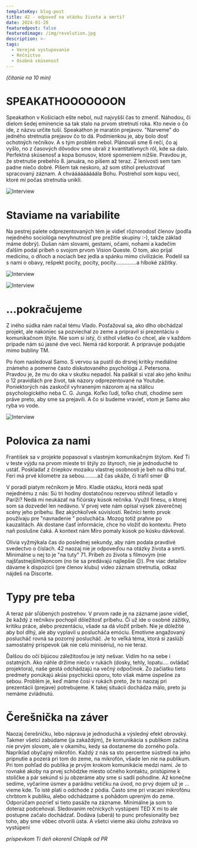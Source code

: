 ```yaml
---
templateKey: blog-post
title: 42 - odpoveď na otázku života a smrti?
date: 2024-01-20
featuredpost: false
featuredimage: /img/revolution.jpg
description: >-
tags:
  - Verejné vystupovanie
  - Rečníctvo
  - Osobná skúsenosť
---
```


*(čítanie na 10 min)*

# SPEAKATHOOOOOOON

Speakathon v Košiciach ešte nebol, nuž najvyšší čas to zmeniť. Náhodou, či dielom šedej eminencie sa tak stalo na prvom stretnutí roka.
Kto nevie o čo ide, z názvu určite tuší. Speakathon je maratón prejavov. "Narveme" do jedného stretnutia prejavov čo to dá. Podmienkou
je, aby bolo dosť ochotných rečníkov. A s tým problém nebol. Plánovali sme 6 rečí, čo aj vyšlo, no z časových dôvodov sme ubrali z
kvantitatívnych rôl, kde sa dalo. Perfektná skúsenosť a kopa bonusov, ktoré spomeniem nižšie. Pravdou je, že stretnutie prebehlo 8. januára,
no píšem až teraz. Z lenivosti sem tam padne niečo dobré. Píšem tak neskoro, až som stihol prelustrovať spracovaný záznam. A chvááááááááála
Bohu. Postrehol som kopu vecí, ktoré mi počas stretnutia unikli.

![Interview](/img/IMG_2023-11-22-Feri.jpg)

# Staviame na variabilite

Na pestrej palete odprezentovaných tém je vidieť rôznorodosť členov (podľa nejedného sociológa nevyhnutnosť pre prežitie skupiny :-), takže
základ máme dobrý). Dušan nám slovami, gestami, očami, nohami a kadečím ďalším podal príbeh o svojom prvom Vision Queste. O tom, ako prijal
medicínu, o dňoch a nociach bez jedla a spánku mimo civilizácie. Podelil sa s nami o obavy, rešpekt pocity, pocity, pocity..............a
hlboké zážitky.

![Interview](/)


![Interview](/img/IMG_2023-11-22-Trung.jpg)

# ...pokračujeme

 Z iného súdka nám načal tému Vlado. Posťažoval sa, ako dlho obchádzal projekt, ale nakoniec sa pozviechal zo zeme a pripravil si prezentáciu o
komunikačnom štýle. Nie som si istý, či stihol všetko čo chcel, ale v každom prípade nám sú jasné dve veci. Nemá rád korporát. A pripravuje
podujatie mimo bubliny TM.

Po ňom nasledoval Samo. S vervou sa pustil do drsnej kritiky mediálne známeho a pomerne často diskutovaného psychológa J. Petersona. Pravdou je,
že mu do oka v skutku nepadol. Na paškál si vzal ako jeho knihu o 12 pravidlách pre život, tak názory odprezentované na Youtube. Poniektorých nás
zaskočil vyhraneným názorom aj na stálicu psychologického neba C. G. Junga. Koľko ľudí, toľko chutí, chodíme sem práve preto, aby sme sa prejavili.
A čo si budeme vravieť, vtom je Samo ako ryba vo vode.

![Interview](/img/IMG_2023-11-22-David.png)



# Polovica za nami

 František sa v projekte popasoval s vlastným komunikačným štýlom. Keď Ti v teste výjdu na prvom mieste tri štýly zo štyroch, nie je jednoduché to
ustáť. Poskladať z čriepkov mozaiku vlastnej osobnosti je beh na dlhú trať. Feri má prvé kilometre za sebou.........až čas ukáže, či trafil smer 😄

V poradí piatym rečníkom je Miro. Kladie otázku, ktorá nedá spať nejednému z nás: Sú tri hodiny dostatočnou rezervou stihnúť lietadlo v Paríži? Nedá
mi neukázať na fičúrsky kúsok rečníka. Využil finesu, o ktorej som sa dozvedel len nedávno. V prvej vete nám opísal výsek záverečnej scény jeho
príbehu. Bez akýchkoľvek súvislostí. Rečníci tento prvok používaju pre "navnadenie " poslucháča. Mozog totiž prahne po kauzalitách. Ak
dostane časť informácie, chce ho vložiť do kontextu. Preto naň poslušne čaká. A kontext nám Miro pomaly kúsok po kúsku dávkoval.

Olívia vyžmýkala čas do poslednej sekundy, aby nám podala pravdivé svedectvo o číslach. 42 naozaj nie je odpoveďou na otázky života a smrti. Minimálne
u nej to je "na tuty" 71. Príbeh zo života s filmovým (nie najšťastnejším)koncom (no tie sa predávajú najlepšie 😉). Pre viac detailov dávame k
dispozícii (pre členov klubu) video záznam stretnutia, odkaz nájdeš na Discorte.


# Typy pre teba

A teraz pár sľúbených postrehov. V prvom rade je na zázname jasne vidieť, že každý z rečníkov pochopil dôležitosť príbehu. Či už ide o osobné zážitky,
kritiku práce, alebo prezentáciu, všade sa dá vložiť príbeh. Nie je dôležité aby bol dlhý, ale aby vyplavil u poslucháča emóciu. Emotívne angažovaný
poslucháč rovná sa pozorný poslucháč. Je to veľká téma, ktorá si zaslúži samostatný príspevok (ak nie celú minisériu), no nie teraz.

Ďalšou do očí bijúcou záležitosťou je istý nešvar. Vidím ho na sebe i ostatných. Ako náhle držíme niečo v rukách (dosky, tehly, lopatu.... ovládač
projektora), naše gestá odchádzajú na večný odpočinok. Zo začiatku tieto predmety ponúkajú akúsi psychickú oporu, toto však máme úspešne za sebou.
Problém je, keď máme čosi v rukách preto, že to naozaj pri prezentácii (prejave) potrebujeme. K takej situácii dochádza málo, preto ju nemáme zvládnutú.

# Čerešnička na záver

Naozaj čerešničku, lebo náprava je jednoduchá a výsledný efekt obrovský. Takmer všetci zabúdame (ja zakaždým), že komunikácia s publikom začína nie
prvým slovom, ale v okamihu, kedy sa dostaneme do zorného poľa. Napríklad obyčajný mikrofón. Každý z nás sa sto percentne sústredí na jeho pripnutie
a pozerá pri tom do zeme, na mikrofón, všade len nie na publikum. Pri tom pohľad do publika je prvým krokom komunikácie medzi nami. Je to rovnaké akoby
na prvej schôdzke miesto očného kontaktu, pristúpime k stoličke a pár sekúnd si ju obzeráme aby sme si sadli pohodlne. Až konečne sedíme, vyčaríme úsmev
a parádnu vetičku na úvod, no prvý dojem už je ... vieme kde. To isté platí o odchode z pódia. Často sme pri vracaní mikrofónu chrbtom k publiku, alebo
odchádzame s pohǎdom upreným do zeme. Odporúčam pozrieť si tieto pasáže na zázname. Minimálne ja som to doteraz podceňoval. Sledovaním rečníckych
vystúpení TED X mi to ale postupne začalo dochádzať. Dodáva (uberá) to punc profesionality bez toho, aby sme vôbec otvorili ústa. A všetci vieme akú
úlohu zohráva vo vystúpení

*príspevkom Ti deň okorenil Chlapík od PR*
